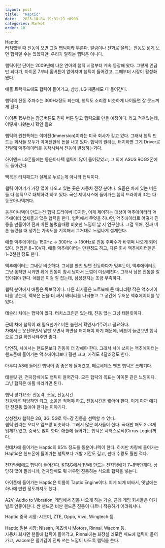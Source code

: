 ```yaml
---
layout: post
title:  "Haptic"
date:   2023-10-04 19:31:29 +0900
categories: Market
order: 10
---
```


Haptic:<br>
터치했을 때 진동이 오면 그걸 햅틱이라 부른다. 알람이나 전화로 울리는 진동도 넓게 보면 햅틱일 수는 있겠지만, 우리가 말하는 햅틱은 아니다.<br>
<br>
햅틱이란 단어는 2009년에 나온 연아의 햅틱 시절부터 계속 등장해 왔다. 그렇게 언급만 되다가, 아이폰 7부터 홈버튼이 없어지며 햅틱이 들어갔고, 그때부터 시장이 활성화됐다.<br>
<br>
애플 트랙패드에도 햅틱이 들어가고, 삼성, LG 제품에도 다 들어간다.<br>
<br>
햅틱의 진동 주파수는 300Hz정도 되는데, 햅틱도 소리랑 비슷하게 나이들면 잘 못느끼게 된다.<br>
<br>
아이폰 15부터는 잠금버튼도 진짜 버튼 말고 햅틱으로 만들 예정이다. 라고 적혀있는데, 어떻게 나왔는지 확인 필요<br>
<br>
햅틱의 원천특허는 이머전(Immersion)이라는 미국 회사가 갖고 있다. 그래서 햅틱 만드는 회사들 모두가 이머전한테 돈을 내고 있다. 햅틱의 원리는, 터치하면 그게 Driver로 전달돼 액추에이터를 동작시켜서 진동이 발생하는거다.<br>
<br>
하이엔드 LG폰들에는 동운아나텍 햅틱이 많이 들어갔었고, 그 외에 ASUS ROG2폰에도 들어갔다.<br>
<br>
맥북은 터치패드가 실제로 누르는게 아니라 햅틱이다.<br>
<br>
햅틱 이야기가 가장 많이 나오고 있는 곳은 자동차 전장 분야다. 요즘은 차에 있는 버튼들 다 햅틱으로 대체하려 하고 있다. 국산 제네시스에 들어가는 햅틱 드라이버 IC는 다 동운아나텍꺼다.<br>
<br>
동운아나텍이 만드는건 햅틱 드라이버 IC지만, 이게 제어하는 대상이 액추에이터라 액추에이터 업체들과 많은 협력을 한다. 협력에서 무엇을 하냐면, 액추에이터로 어떻게 진동을 만들어야 진짜 버튼 눌렀을때랑 비슷한 느낌이 날 지 연구한다. 그걸 위해, 진짜 버튼 눌렀을 때 생기는 가속도를 기록해서 그거대로 느낌나게 설계한다.<br>
<br>
애플 액추에이터는 150Hz -> 300Hz -> 180Hz로 진동 주파수가 바뀌며 나오게 되어 있다. 전압은 8~10V다. 애플 액추에이터는 만원정도 하고, 다른 회사 액추에이터들은 1~2천원 정도 한다.<br>
<br>
액추에이터는 그네랑 비슷하다. 그네를 한번 밀면 진동하다가 멈추듯이, 액추에이터도 그냥 동작만 시키면 뒤에 진동이 잠시 남아서 느낌이 이상해진다. 그래서 남은 진동을 잘 잡아줘야 한다. 애플은 이걸 잘 잡는데, 삼성전자는 조금 부족하다.<br>
<br>
햅틱 분야에서 애플은 독보적이다. 다른 회사들은 노트북에 큰 배터리랑 작은 액추에이터를 넣는데, 맥북은 돈을 더 써서 배터리를 나눠놓고 그 공간에 두꺼운 액추에이터를 넣었다.<br>
<br>
테슬라 차에는 햅틱이 없다. 터치스크린은 있는데, 진동 없는 그냥 태블릿이다.<br>
<br>
근데 차에 햅틱이 왜 필요한가? 버튼 눌린거 확인시켜주려고 필요하다.<br>
차에서는 운전하면서 앞만 보면서 화면을 터치해야 하기 때문에, 버튼이 눌렸으면 햅틱으로 그걸 확인시켜주면 좋다.<br>
<br>
당연히, 차에서는 핸드폰보다 진동이 더 강해야 한다. 그래서 차에 쓰이는 액추에이터는 핸드폰에 들어가는 액추에이터보다 훨씬 크고, 가격도 4달러정도 한다.<br>
<br>
아우디 A8에 들어간 햅틱이 좀 좋은게 들어갔고, 메르세데스 벤츠 햅틱은 쓰레기다.<br>
<br>
태블릿 펜, 전자담배에도 햅틱이 들어간다. 모든 햅틱의 목표는 아이폰 같은 느낌이다. 그냥 햅틱은 애플 따라가면 된다.<br>
<br>
햅틱 평가요소: 진동력, 소음, 진동시간<br>
진동력은 적당하면 되고, 소음은 적어야 하고, 진동시간은 짧아야 한다. 이게 아까 얘기한 잔진동 없애야 한다는 이야기다.<br>
<br>
삼성전자 햅틱은 2G, 3G, 5G로 약~강 진동을 선택할 수 있다.<br>
햅틱 원리는 오디오 앰프랑 비슷하다. 그래서 많은 회사들이 한다. 국내만 해도 2~3개 업체가 있고, 중국도 많이 한다. 애플에 들어가는 햅틱은 시러스로직(Cirrus Logic)꺼다.<br>

현대차에 들어가는 Haptic의 95% 정도를 동운아나텍이 한다. 하지만 차량에 들어가는 Haptic은 핸드폰에 들어가는 햅틱보다 개발 기간도 길고, 판매 수량도 훨씬 적다.<br>
<br>
전자담배에도 햅틱이 들어간다. KT&G에서 1년에 만드는 전자담배가 7~8백만개다. 상당히 많이 팔리니까, 전자담배도 뭐 끼우면 진동하는 식으로 햅틱을 넣는다.<br>
<br>
아이폰에 들어가는 Haptic은 이름이 Taptic Engine이다. 이게 되게 비싸서, 옛날에는 하나에 만원 정도까지도 했다.<br>
<br>
A2V: Audio to Vibration, 게임에서 진동 나오게 하는 기술. 근데 게임 회사들은 이거 별로 안좋아한다. 싼 핸드폰 비싼 핸드폰 진동이 다르니 적용하기 어려워서다.<br>

Haptic 중국 시장: 샤오미, ZTE, Oppo, Vivo, Wingtech 등.<br>
<br>
Haptic 일본 시장: Nissan, 미츠비시 Motors, Rinnai, Wacom 등.<br>
자동차 회사면 핸들에 햅틱이 들어각고, Rinnai에는 화장실 리모컨 패드에 햅틱이 들어가고, wacom은 필기감이 진짜 쓰는 느낌이 나도록 햅틱을 쓴다.<br>